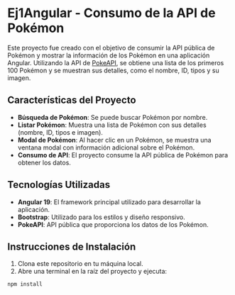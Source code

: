 # Ej1Angular - Consumo de la API de Pokémon

Este proyecto fue creado con el objetivo de consumir la API pública de Pokémon y mostrar la información de los Pokémon en una aplicación Angular. Utilizando la API de [PokeAPI](https://pokeapi.co/), se obtiene una lista de los primeros 100 Pokémon y se muestran sus detalles, como el nombre, ID, tipos y su imagen.

## Características del Proyecto

- **Búsqueda de Pokémon**: Se puede buscar Pokémon por nombre.
- **Listar Pokémon**: Muestra una lista de Pokémon con sus detalles (nombre, ID, tipos e imagen).
- **Modal de Pokémon**: Al hacer clic en un Pokémon, se muestra una ventana modal con información adicional sobre el Pokémon.
- **Consumo de API**: El proyecto consume la API pública de Pokémon para obtener los datos.

## Tecnologías Utilizadas

- **Angular 19**: El framework principal utilizado para desarrollar la aplicación.
- **Bootstrap**: Utilizado para los estilos y diseño responsivo.
- **PokeAPI**: API pública que proporciona los datos de los Pokémon.

## Instrucciones de Instalación

1. Clona este repositorio en tu máquina local.
2. Abre una terminal en la raíz del proyecto y ejecuta:

```bash
npm install
